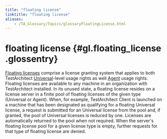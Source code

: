 ```yaml
--- 
title: "floating license"
linktitle: "floating license"
aliases: 
    - /TA_Glossary/Topics/glossaryFloatingLicense.html
---
```

# floating license {#gl.floating_license .glossentry}

[Floating licenses](../../TA_Administration/Topics/LS_TA_license_conversion.html) comprise a license granting system that applies to both TestArchitect [Universal](../../TA_Administration/Topics/TA_Editions.md#entry_ta.editions.universal)-level usage rights as well [Agent](../../TA_Administration/Topics/TA_Editions.md#p.ta_editions.agent) usage rights. Floating licenses are available to any machine in an organization with TestArchitect installed. In its unused state, a floating license resides on a license server in a finite pool of floating licenses of the given type \(Universal or Agent\). When, for example, TestArchitect Client is launched on a machine that has been designated as qualifying for a floating Universal license, a request is submitted for an Universal license from the pool and, if granted, the pool of Universal licenses is reduced by one. Licenses are automatically returned to the pool when not required. When the server's floating license pool for a given license type is empty, further requests for that type of floating license are denied.

